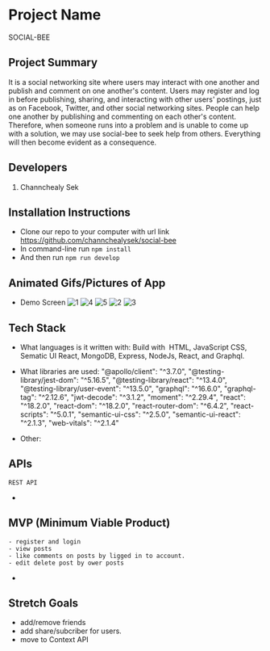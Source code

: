 # Project Name
SOCIAL-BEE

## Project Summary
It is a social networking site where users may interact with one another and publish and comment on one another's content. Users may register and log in before publishing, sharing, and interacting with other users' postings, just as on Facebook, Twitter, and other social networking sites. People can help one another by publishing and commenting on each other's content. Therefore, when someone runs into a problem and is unable to come up with a solution, we may use social-bee to seek help from others. Everything will then become evident as a consequence.


## Developers

1. Channchealy Sek

## Installation Instructions

- Clone our repo to your computer with url link https://github.com/channchealysek/social-bee
- In command-line run ```npm install```
- And then run ```npm run develop```



## Animated Gifs/Pictures of App

- Demo Screen
![1](https://user-images.githubusercontent.com/102747948/199525490-e25a27d3-089e-4006-8797-aa0a9f6d10d4.png)
![4](https://user-images.githubusercontent.com/102747948/199525507-c74a8ef1-cb77-48d1-b5c1-b78ff4d2d032.png)
![5](https://user-images.githubusercontent.com/102747948/199525523-7132244f-6905-4a6c-8eb5-be67a92d981e.png)
![2](https://user-images.githubusercontent.com/102747948/199527518-77cdf1a0-315a-45b3-ad73-4604fbc9c293.png)
![3](https://user-images.githubusercontent.com/102747948/199527531-6ca90bdd-7c0b-434b-bd98-f50a974746d3.png)

## Tech Stack

- What languages is it written with: Build with  HTML, JavaScript CSS, Sematic UI React, MongoDB, Express, NodeJs, React, and Graphql.

- What libraries are used: 
    "@apollo/client": "^3.7.0",
    "@testing-library/jest-dom": "^5.16.5",
    "@testing-library/react": "^13.4.0",
    "@testing-library/user-event": "^13.5.0",
    "graphql": "^16.6.0",
    "graphql-tag": "^2.12.6",
    "jwt-decode": "^3.1.2",
    "moment": "^2.29.4",
    "react": "^18.2.0",
    "react-dom": "^18.2.0",
    "react-router-dom": "^6.4.2",
    "react-scripts": "^5.0.1",
    "semantic-ui-css": "^2.5.0",
    "semantic-ui-react": "^2.1.3",
    "web-vitals": "^2.1.4"

- Other: 


## APIs
    REST API

-

## MVP (Minimum Viable Product)
    - register and login 
    - view posts
    - like comments on posts by ligged in to account.
    - edit delete post by ower posts
-

## Stretch Goals

- add/remove friends
- add share/subcriber for users.
- move to Context API
